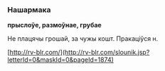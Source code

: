 ### Нашармака
**прыслоўе, размоўнае, грубае**

Не плацячы грошай, за чужы кошт. Пракаціўся н.

<a rel="author">[http://rv-blr.com/](http://rv-blr.com/slounik.jsp?letterId=0&maskId=0&pageId=1874)</a>

